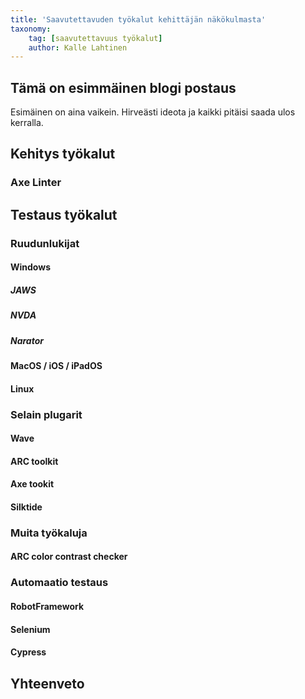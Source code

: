 ```yaml
---
title: 'Saavutettavuden työkalut kehittäjän näkökulmasta'
taxonomy:
    tag: [saavutettavuus työkalut] 
    author: Kalle Lahtinen
---
```


## Tämä on esimmäinen blogi postaus

Esimäinen on aina vaikein. Hirveästi ideota ja kaikki pitäisi saada ulos kerralla.

## Kehitys työkalut

### Axe Linter

## Testaus työkalut

### Ruudunlukijat

#### Windows

##### JAWS

##### NVDA

##### Narator

#### MacOS / iOS / iPadOS

#### Linux

### Selain plugarit

#### Wave

#### ARC toolkit

#### Axe tookit

#### Silktide

### Muita työkaluja

#### ARC color contrast checker

### Automaatio testaus

#### RobotFramework

#### Selenium

#### Cypress

## Yhteenveto
